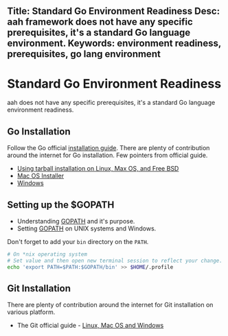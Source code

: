Title: Standard Go Environment Readiness
Desc: aah framework does not have any specific prerequisites, it's a standard Go language environment.
Keywords: environment readiness, prerequisites, go lang environment
---
# Standard Go Environment Readiness

aah does not have any specific prerequisites, it's a standard Go language environment readiness.

## Go Installation

Follow the Go official [installation guide](https://golang.org/doc/install). There are plenty of contribution around the internet for Go installation. Few pointers from official guide.

  * [Using tarball installation on Linux, Max OS, and Free BSD](https://golang.org/doc/install#install)
  * [Mac OS Installer](https://golang.org/doc/install#osx)
  * [Windows](https://golang.org/doc/install#windows)

## Setting up the $GOPATH

  * Understanding [GOPATH](https://github.com/golang/go/wiki/GOPATH) and it's purpose.
  * Setting [GOPATH](https://golang.org/wiki/SettingGOPATH) on UNIX systems and Windows.

Don't forget to add your `bin` directory on the `PATH`.

```bash
# On *nix operating system
# Set value and then open new terminal session to reflect your change.
echo 'export PATH=$PATH:$GOPATH/bin' >> $HOME/.profile
```

## Git Installation

There are plenty of contribution around the internet for Git installation on various platform.

  * The Git official guide - [Linux, Mac OS and Windows](https://git-scm.com/book/en/v2/Getting-Started-Installing-Git)

